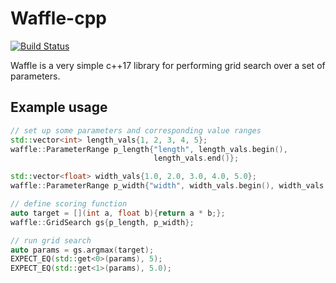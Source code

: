 # Waffle-cpp

[![Build Status](https://travis-ci.com/martinmeinke/waffle-cpp.svg?token=yJWCsZhJ491sqJawCaHS&branch=master)](https://travis-ci.com/martinmeinke/waffle-cpp)

Waffle is a very simple c++17 library for performing grid search over a set of parameters.

## Example usage
```cpp
// set up some parameters and corresponding value ranges
std::vector<int> length_vals{1, 2, 3, 4, 5};
waffle::ParameterRange p_length{"length", length_vals.begin(),
                                length_vals.end()};

std::vector<float> width_vals{1.0, 2.0, 3.0, 4.0, 5.0};
waffle::ParameterRange p_width{"width", width_vals.begin(), width_vals.end()};

// define scoring function
auto target = [](int a, float b){return a * b;};
waffle::GridSearch gs{p_length, p_width};

// run grid search
auto params = gs.argmax(target);
EXPECT_EQ(std::get<0>(params), 5);
EXPECT_EQ(std::get<1>(params), 5.0);
```
